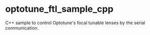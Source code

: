 # optotune_ftl_sample_cpp
C++ sample to control Optotune's focal tunable lenses by the serial communication.
